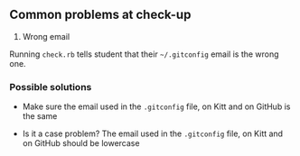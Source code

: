 ## Common problems at check-up

1. Wrong email

Running `check.rb` tells student that their `~/.gitconfig` email is the wrong one.

### Possible solutions

- Make sure the email used in the `.gitconfig` file, on Kitt and on GitHub is the same

- Is it a case problem? The email used in the `.gitconfig` file, on Kitt and on GitHub should be lowercase


